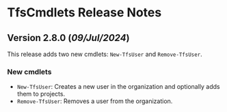 # TfsCmdlets Release Notes

## Version 2.8.0 (_09/Jul/2024_)

This release adds two new cmdlets: `New-TfsUser` and `Remove-TfsUser`.

### New cmdlets

- `New-TfsUser`: Creates a new user in the organization and optionally adds them to projects.
- `Remove-TfsUser`: Removes a user from the organization.
